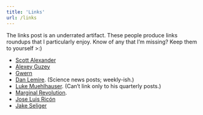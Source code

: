 ```yaml
---
title: 'Links'
url: /links
---
```



The links post is an underrated artifact. These people produce links roundups that I particularly enjoy. Know of any that I’m missing? Keep them to yourself >:)

*  [Scott Alexander](http://slatestarcodex.com/tag/links-2/) 
*  [Alexey Guzey](https://guzey.com/knowledge/links/) 
*  [Gwern](https://www.gwern.net/tags/newsletter) 
*  [Dan Lemire](https://lemire.me/blog/). (Science news posts; weekly-ish.)
*  [Luke Muehlhauser](http://lukemuehlhauser.com/). (Can’t link only to his quarterly posts.)
*  [Marginal Revolution](https://marginalrevolution.com/?s=assorted+links).
*  [Jose Luis Ricón](https://nintil.com/categories/links/) 
*  [Jake Seliger](https://jakeseliger.com/tag/links/) 
